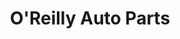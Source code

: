 ---
title: "O'Reilly Auto Parts"
url: /phoenix/oreilly-auto-parts-west-glendale-avenue/
shop: Autoteile
---